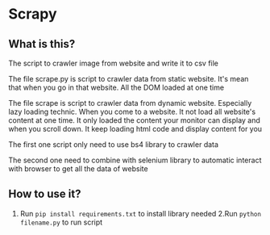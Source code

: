# Scrapy

## What is this?
The script to crawler image from website and write it to csv file 

The file scrape.py is script to crawler data from static website. It's mean that when you go in that website. All the DOM loaded at one time

The file scrape is script to crawler data from dynamic website. Especially lazy loading technic. When you come to a website. It not load all website's content at one time. It only loaded the content your monitor can display and when you scroll down. It keep loading html code and display content for you

The first one script only need to use bs4 library to crawler data 

The second one need to combine with selenium library to automatic interact with browser to get all the data of website 

## How to use it?
1. Run `pip install requirements.txt` to install library needed
2.Run `python filename.py` to run script
